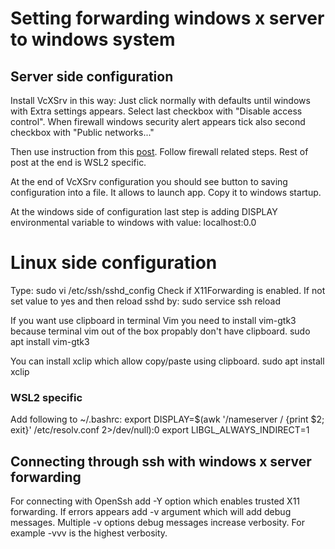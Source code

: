 # Setting forwarding windows x server to windows system

## Server side configuration
Install VcXSrv in this way:
Just click normally with defaults until windows with Extra settings appears.
Select last checkbox with "Disable access control". When firewall windows security 
alert appears tick also second checkbox with "Public networks..."

Then use instruction from this [post](https://stackoverflow.com/a/6317443).
Follow firewall related steps. Rest of post at the end is WSL2 specific.

At the end of VcXSrv configuration you should see button to saving configuration
into a file. It allows to launch app. Copy it to windows startup.

At the windows side of configuration last step is adding DISPLAY environmental 
variable to windows with value:
	localhost:0.0

# Linux side configuration
Type:
	sudo vi /etc/ssh/sshd_config
Check if X11Forwarding is enabled. If not set value to yes and then
reload sshd by:
	sudo service ssh reload

If you want use clipboard in terminal Vim you need to install vim-gtk3 because
terminal vim out of the box propably don't have clipboard.
	sudo apt install vim-gtk3

You can install xclip which allow copy/paste using clipboard.
	sudo apt install xclip

### WSL2 specific
Add following to ~/.bashrc:
	export DISPLAY=$(awk '/nameserver / {print $2; exit}' /etc/resolv.conf 2>/dev/null):0
	export LIBGL_ALWAYS_INDIRECT=1

## Connecting through ssh with windows x server forwarding
For connecting with OpenSsh add -Y option which enables trusted X11 forwarding.
If errors appears add -v argument which will add debug messages. Multiple -v options 
debug messages increase verbosity. For example -vvv is the highest verbosity.
